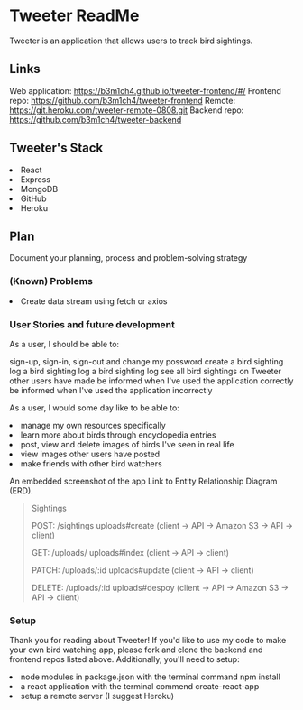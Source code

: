 # Tweeter ReadMe
Tweeter is an application that allows users to track bird sightings.

## Links
Web application: https://b3m1ch4.github.io/tweeter-frontend/#/
Frontend repo: https://github.com/b3m1ch4/tweeter-frontend
Remote: https://git.heroku.com/tweeter-remote-0808.git
Backend repo: https://github.com/b3m1ch4/tweeter-backend

## Tweeter's Stack
<li> React </li>
<li> Express </li>
<li> MongoDB </li>
<li> GitHub </li>
<li> Heroku </li>

## Plan
Document your planning, process and problem-solving strategy

### (Known) Problems
  <li> Create data stream using fetch or axios </li>

### User Stories and future development
As a user, I should be able to:
</li> sign-up, sign-in, sign-out and change my possword </li>
</li> create a bird sighting log </li>
</li> a bird sighting log </li>
</li> a bird sighting log </li>
</li> see all bird sightings on Tweeter other users have made </li>
</li> be informed when I've used the application correctly </li>
</li> be informed when I've used the application incorrectly </li>

As a user, I would some day like to be able to:
<li> manage my own resources specifically </li>
<li> learn more about birds through encyclopedia entries </li>
<li> post, view and delete images of birds I've seen in real life </li>
<li> view images other users have posted </li>
<li> make friends with other bird watchers </li>

  An embedded screenshot of the app
  Link to Entity Relationship Diagram (ERD).

<blockquote>
Sightings
<p> POST: /sightings uploads#create (client -> API -> Amazon S3 -> API -> client) </p>
<p> GET: /uploads/ uploads#index (client -> API -> client) </p>
<p> PATCH: /uploads/:id uploads#update (client -> API -> client) </p>
<p> DELETE: /uploads/:id uploads#despoy (client -> API -> Amazon S3 -> API -> client) </p>
</blockquote>

### Setup
Thank you for reading about Tweeter! If you'd like to use my code to make your
own bird watching app, please fork and clone the backend and frontend repos listed
above. Additionally, you'll need to setup:

<li>node modules in package.json with the terminal command npm install</li>
<li>a react application with the terminal commend create-react-app</li>
<li>setup a remote server (I suggest Heroku)</li>
